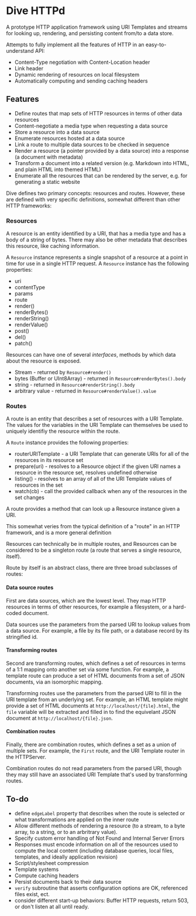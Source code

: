 # Dive HTTPd

A prototype HTTP application framework using URI Templates and streams for looking up, rendering, and persisting content from/to a data store.

Attempts to fully implement all the features of HTTP in an easy-to-understand API:

* Content-Type negotiation with Content-Location header
* Link header
* Dynamic rendering of resources on local filesystem
* Automatically computing and sending caching headers


## Features

* Define routes that map sets of HTTP resources in terms of other data resources
* Content-negotiate a media type when requesting a data source
* Store a resource into a data source
* Enumerate resources hosted at a data source
* Link a route to multiple data sources to be checked in sequence
* Render a resource (a pointer provided by a data source) into a response (a document with metadata)
* Transform a document into a related version (e.g. Markdown into HTML, and plain HTML into themed HTML)
* Enumerate all the resources that can be rendered by the server, e.g. for generating a static website

Dive defines two primary concepts: resources and routes. However, these are defined with very specific definitions, somewhat different than other HTTP frameworks:


### Resources

A resource is an entity identified by a URI, that has a media type and has a body of a string of bytes. There may also be other metadata that describes this resource, like caching information.

A `Resource` instance represents a single snapshot of a resource at a point in time for use in a single HTTP request. A `Resource` instance has the following properties:

* uri
* contentType
* params
* route
* render()
* renderBytes()
* renderString()
* renderValue()
* post()
* del()
* patch()

Resources can have one of several _interfaces_, methods by which data about the resource is exposed.

* Stream - returned by `Resource#render()`
* bytes (Buffer or UInt8Array) - returned in `Resource#renderBytes().body`
* string - returned in `Resource#renderString().body`
* arbitrary value - returned in `Resource#renderValue().value`


### Routes

A route is an entity that describes a set of resources with a URI Template. The values for the variables in the URI Template can themselves be used to uniquely identifiy the resource within the route.

A `Route` instance provides the following properties:

* routerURITemplate - a URI Template that can generate URIs for all of the resources in its resource set
* prepare(uri) - resolves to a Resource object if the given URI names a resource in the resource set, resolves undefined otherwise
* listing() - resolves to an array of all of the URI Template values of resources in the set
* watch(cb) - call the provided callback when any of the resources in the set changes

A route provides a method that can look up a Resource instance given a URI.

This somewhat veries from the typical definition of a "route" in an HTTP framework, and is a more general definition

Resources can technically be in multiple routes, and Resources can be considered to be a singleton route (a route that serves a single resource, itself).

Route by itself is an abstract class, there are three broad subclasses of routes:


#### Data source routes

First are data sources, which are the lowest level. They map HTTP resources in terms of other resources, for example a filesystem, or a hard-coded document.

Data sources use the parameters from the parsed URI to lookup values from a data source. For example, a file by its file path, or a database record by its stringified id.


#### Transforming routes

Second are transforming routes, which defines a set of resources in terms of a 1:1 mapping onto another set via some function. For example, a template route can produce a set of HTML documents from a set of JSON documents, via an isomorphic mapping.

Transforming routes use the parameters from the parsed URI to fill in the URI template from an underlying set. For example, an HTML template might provide a set of HTML documents at `http://localhost/{file}.html`, the `file` variable will be extracted and filled in to find the equivelant JSON document at `http://localhost/{file}.json`.


#### Combination routes

Finally, there are combination routes, which defines a set as a union of multiple sets. For example, the `First` route, and the URI Template router in the HTTPServer.

Combination routes do not read parameters from the parsed URI, though they may still have an associated URI Template that's used by transforming routes.


## To-do

* define `edgeLabel` property that describes when the route is selected or what transformations are applied on the inner route
* Allow different methods of rendering a resource (to a stream, to a byte array, to a string, or to an arbritrary value).
* Specify custom error handling of Not Found and Internal Server Errors
* Responses must encode information on all of the resources used to compute the local content (including database queries, local files, templates, and ideally application revision)
* Script/stylesheet compression
* Template systems
* Compute caching headers
* Persist documents back to their data source
* `verify` subroutine that asserts configuration options are OK, referenced files exist, ect.
* consider different start-up behaviors: Buffer HTTP requests, return 503, or don't listen at all until ready.

